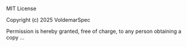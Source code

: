 MIT License

Copyright (c) 2025 VoldemarSpec

Permission is hereby granted, free of charge, to any person obtaining a copy
...
